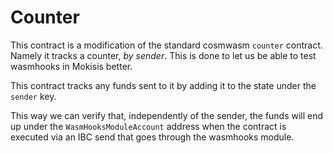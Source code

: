 # Counter

This contract is a modification of the standard cosmwasm `counter` contract.
Namely it tracks a counter, _by sender_.
This is done to let us be able to test wasmhooks in Mokisis better.

This contract tracks any funds sent to it by adding it to the state under the `sender` key.

This way we can verify that, independently of the sender, the funds will end up under the 
`WasmHooksModuleAccount` address when the contract is executed via an IBC send that goes 
through the wasmhooks module.
